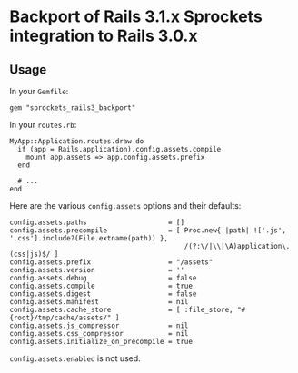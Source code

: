 # Backport of Rails 3.1.x Sprockets integration to Rails 3.0.x

## Usage

In your `Gemfile`:

    gem "sprockets_rails3_backport"

In your `routes.rb`:

    MyApp::Application.routes.draw do
      if (app = Rails.application).config.assets.compile
        mount app.assets => app.config.assets.prefix
      end
      
      # ...
    end

Here are the various `config.assets` options and their defaults:

    config.assets.paths                    = []
    config.assets.precompile               = [ Proc.new{ |path| !['.js', '.css'].include?(File.extname(path)) },
                                               /(?:\/|\\|\A)application\.(css|js)$/ ]
    config.assets.prefix                   = "/assets"
    config.assets.version                  = ''
    config.assets.debug                    = false
    config.assets.compile                  = true
    config.assets.digest                   = false
    config.assets.manifest                 = nil
    config.assets.cache_store              = [ :file_store, "#{root}/tmp/cache/assets/" ]
    config.assets.js_compressor            = nil
    config.assets.css_compressor           = nil
    config.assets.initialize_on_precompile = true

`config.assets.enabled` is not used.